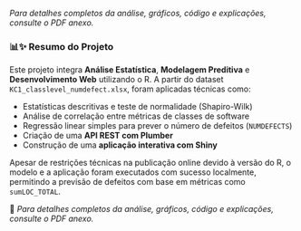  *Para detalhes completos da análise, gráficos, código e explicações, consulte o PDF anexo.*


### 📊✨ Resumo do Projeto

Este projeto integra **Análise Estatística**, **Modelagem Preditiva** e **Desenvolvimento Web** utilizando o R. A partir do dataset `KC1_classlevel_numdefect.xlsx`, foram aplicadas técnicas como:

* Estatísticas descritivas e teste de normalidade (Shapiro-Wilk)
* Análise de correlação entre métricas de classes de software
* Regressão linear simples para prever o número de defeitos (`NUMDEFECTS`)
* Criação de uma **API REST com Plumber**
* Construção de uma **aplicação interativa com Shiny**

Apesar de restrições técnicas na publicação online devido à versão do R, o modelo e a aplicação foram executados com sucesso localmente, permitindo a previsão de defeitos com base em métricas como `sumLOC_TOTAL`.

📎 *Para detalhes completos da análise, gráficos, código e explicações, consulte o PDF anexo.*

